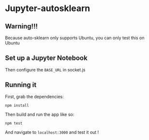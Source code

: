 # Jupyter-autosklearn

## Warning!!!
Because auto-sklearn only supports Ubuntu, you can only test this on Ubuntu

## Set up a Jupyter Notebook

Then configure the `BASE_URL` in socket.js

## Running it

First, grab the dependencies:

    npm install

Then build and run the app like so:

    npm test

And navigate to `localhost:3000` and test it out !